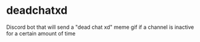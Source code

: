 # deadchatxd
Discord bot that will send a "dead chat xd" meme gif if a channel is inactive for a certain amount of time
